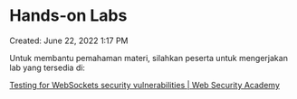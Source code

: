 # Hands-on Labs

Created: June 22, 2022 1:17 PM

Untuk membantu pemahaman materi, silahkan peserta untuk mengerjakan lab yang tersedia di:

[Testing for WebSockets security vulnerabilities | Web Security Academy](https://portswigger.net/web-security/websockets)